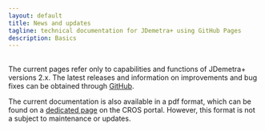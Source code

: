 ```yaml
---
layout: default
title: News and updates
tagline: technical documentation for JDemetra+ using GitHub Pages
description: Basics
---
```

<br/>
The current pages refer only to capabilities and functions of JDemetra+ versions 2.x. 
The latest releases and information on improvements and bug fixes can be obtained 
through <a href="https://github.com/jdemetra/jdemetra-app/releases/" target="_blank">GitHub</a>.

The current documentation is also available in a pdf format, which can be found 
on a <a href="https://ec.europa.eu/eurostat/cros/content/documentation_en/" target="_blank">dedicated page</a>
 on the CROS portal. However, this format is not a subject to maintenance or updates.
